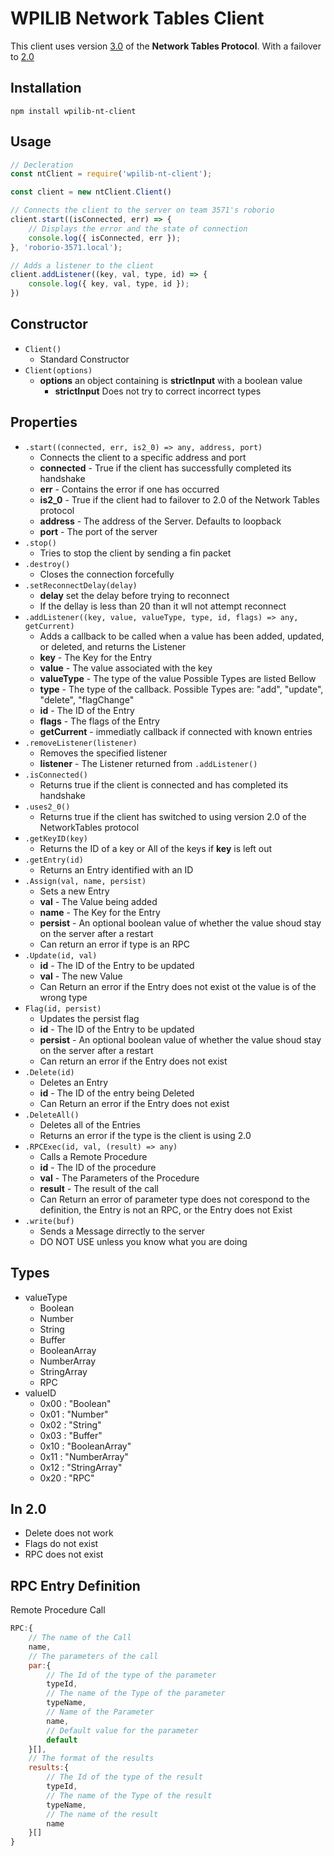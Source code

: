 # WPILIB Network Tables Client
This client uses version [3.0](https://github.com/wpilibsuite/ntcore/blob/master/doc/networktables3.adoc)
 of the **Network Tables Protocol**. With a failover to [2.0](https://github.com/wpilibsuite/ntcore/blob/master/doc/networktables2.adoc)

## Installation
```
npm install wpilib-nt-client
```

## Usage

```js
// Decleration
const ntClient = require('wpilib-nt-client');

const client = new ntClient.Client()

// Connects the client to the server on team 3571's roborio
client.start((isConnected, err) => {
    // Displays the error and the state of connection
    console.log({ isConnected, err });
}, 'roborio-3571.local');

// Adds a listener to the client
client.addListener((key, val, type, id) => {
    console.log({ key, val, type, id });
})
```
## Constructor
- `Client()`
    - Standard Constructor
- `Client(options)`
    - **options** an object containing is **strictInput** with a boolean value
        - **strictInput** Does not try to correct incorrect types

## Properties
- `.start((connected, err, is2_0) => any, address, port)`
    - Connects the client to a specific address and port
    - **connected** - True if the client has successfully completed its handshake
    - **err** - Contains the error if one has occurred
    - **is2_0** - True if the client had to failover to 2.0 of the Network Tables protocol
    - **address** - The address of the Server. Defaults to loopback
    - **port** - The port of the server
- `.stop()`
    - Tries to stop the client by sending a fin packet
- `.destroy()`
    - Closes the connection forcefully
- `.setReconnectDelay(delay)`
    - **delay** set the delay before trying to reconnect
    - If the dellay is less than 20 than it wll not attempt reconnect
- `.addListener((key, value, valueType, type, id, flags) => any, getCurrent)`
    - Adds a callback to be called when a value has been added, updated, or deleted, and returns the Listener
    - **key** - The Key for the Entry
    - **value** - The value associated with the key
    - **valueType** - The type of the value Possible Types are listed Bellow
    - **type** - The type of the callback. Possible Types are: "add", "update", "delete", "flagChange"
    - **id** - The ID of the Entry
    - **flags** - The flags of the Entry
    - **getCurrent** - immediatly callback if connected with known entries
- `.removeListener(listener)`
    - Removes the specified listener
    - **listener** - The Listener returned from `.addListener()`
- `.isConnected()`
    - Returns true if the client is connected and has completed its handshake
- `.uses2_0()`
    - Returns true if the client has switched to using version 2.0 of the NetworkTables protocol
- `.getKeyID(key)`
    - Returns the ID of a key or All of the keys if **key** is left out
- `.getEntry(id)`
    - Returns an Entry identified with an ID
- `.Assign(val, name, persist)`
    - Sets a new Entry
    - **val** - The Value being added
    - **name** - The Key for the Entry
    - **persist** - An optional boolean value of whether the value shoud stay on the server after a restart
    - Can return an error if type is an RPC
- `.Update(id, val)`
    - **id** - The ID of the Entry to be updated
    - **val** - The new Value
    - Can Return an error if the Entry does not exist ot the value is of the wrong type
- `Flag(id, persist)`
    - Updates the persist flag
    - **id** - The ID of the Entry to be updated
    - **persist** - An optional boolean value of whether the value shoud stay on the server after a restart
    - Can return an error if the Entry does not exist
- `.Delete(id)`
    - Deletes an Entry
    - **id** - The ID of the entry being Deleted
    - Can Return an error if the Entry does not exist
- `.DeleteAll()`
    - Deletes all of the Entries
    - Returns an error if the type is the client is using 2.0
- `.RPCExec(id, val, (result) => any)`
    - Calls a Remote Procedure
    - **id** - The ID of the procedure
    - **val** - The Parameters of the Procedure
    - **result** - The result of the call
    - Can Return an error of parameter type does not corespond to the definition, the Entry is not an RPC, or the Entry does not Exist
- `.write(buf)`
    - Sends a Message dirrectly to the server
    - DO NOT USE unless you know what you are doing

## Types
- valueType
    - Boolean
    - Number
    - String
    - Buffer
    - BooleanArray
    - NumberArray
    - StringArray
    - RPC
- valueID
    - 0x00 : "Boolean"
    - 0x01 : "Number"
    - 0x02 : "String"
    - 0x03 : "Buffer"
    - 0x10 : "BooleanArray"
    - 0x11 : "NumberArray"
    - 0x12 : "StringArray"
    - 0x20 : "RPC"

## In 2.0
- Delete does not work
- Flags do not exist
- RPC does not exist

## RPC Entry Definition
Remote Procedure Call
```js
RPC:{
    // The name of the Call
    name,
    // The parameters of the call
    par:{
        // The Id of the type of the parameter
        typeId,
        // The name of the Type of the parameter
        typeName,
        // Name of the Parameter
        name,
        // Default value for the parameter
        default
    }[],
    // The format of the results
    results:{
        // The Id of the type of the result
        typeId,
        // The name of the Type of the result
        typeName,
        // The name of the result
        name
    }[]
}
```
